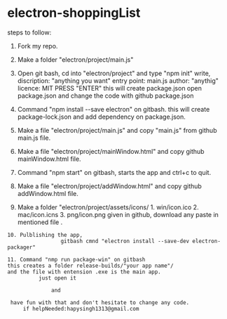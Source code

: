 # electron-shoppingList
steps to follow:
  
   1. Fork my repo.
   2. Make a folder "electron/project/main.js"
   3. Open git bash, cd into "electron/project" and type "npm init"
         write,
             discription: "anything you want"
             entry point: main.js
             author:  "anythig"
             licence: MIT
             PRESS "ENTER"
         this will create package.json 
             open package.json and change the code with github package.json
                                  
   4. Command "npm install --save electron" on gitbash.
         this will create package-lock.json and add dependency on package.json.
   5. Make a file "electron/project/main.js" and copy "main.js" from github main.js file.
   6. Make a file "electron/project/mainWindow.html" and copy github mainWindow.html file. 
   7. Command "npm start" on gitbash, starts the app and ctrl+c to quit.
   8. Make a file "electron/project/addWindow.html" and copy github addWindow.html file. 
   9. Make a folder "electron/project/assets/icons/
                                            1. win/icon.ico
                                            2. mac/icon.icns
                                            3. png/icon.png
                                       given in github, download any paste in mentioned file .    
    
    10. Pulblishing the app,
                     gitbash cmnd "electron install --save-dev electron-packager"
    
    11. Command "nmp run package-win" on gitbash
    this creates a folder release-builds/"your app name"/
    and the file with entension .exe is the main app.
              just open it
        
                  and
    
     have fun with that and don't hesitate to change any code.
         if helpNeeded:hapysingh1313@gmail.com
         
         
